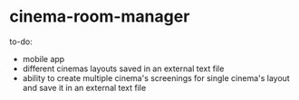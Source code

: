 # cinema-room-manager
to-do:

- mobile app
- different cinemas layouts saved in an external text file
- ability to create multiple cinema's screenings for single cinema's layout and save it in an external text file 
